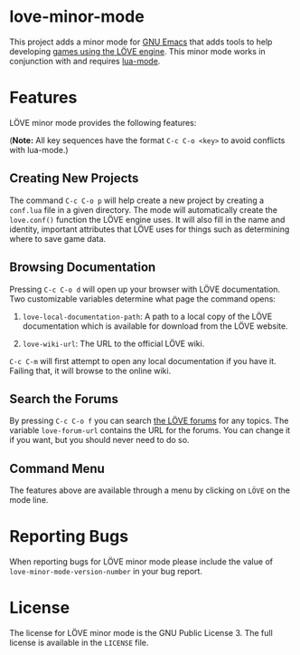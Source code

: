 love-minor-mode
===============

This project adds a minor mode for [GNU Emacs][emacs] that adds tools
to help developing [games using the LÖVE engine][love].  This minor
mode works in conjunction with and requires [lua-mode][luamode].



Features
========

LÖVE minor mode provides the following features:

(**Note:** All key sequences have the format `C-c C-o <key>` to avoid
conflicts with lua-mode.)

Creating New Projects
---------------------

The command `C-c C-o p` will help create a new project by creating a
`conf.lua` file in a given directory.  The mode will automatically
create the `love.conf()` function the LÖVE engine uses.  It will also
fill in the name and identity, important attributes that LÖVE uses for
things such as determining where to save game data.

Browsing Documentation
----------------------

Pressing `C-c C-o d` will open up your browser with LÖVE documentation.
Two customizable variables determine what page the command opens:

1. `love-local-documentation-path`: A path to a local copy of the LÖVE
documentation which is available for download from the LÖVE website.

2. `love-wiki-url`: The URL to the official LÖVE wiki.

`C-c C-m` will first attempt to open any local documentation if you
have it.  Failing that, it will browse to the online wiki.

Search the Forums
-----------------

By pressing `C-c C-o f` you can search [the LÖVE forums][forums] for any
topics.  The variable `love-forum-url` contains the URL for the
forums.  You can change it if you want, but you should never need to
do so.

Command Menu
------------

The features above are available through a menu by clicking on `LÖVE`
on the mode line.



Reporting Bugs
==============

When reporting bugs for LÖVE minor mode please include the value of
`love-minor-mode-version-number` in your bug report.



License
=======

The license for LÖVE minor mode is the GNU Public License 3.  The full
license is available in the `LICENSE` file.



[emacs]: http://www.gnu.org/software/emacs/
[love]: http://love2d.org/
[ewiki]: http://www.emacswiki.org/cgi-bin/wiki/
[luamode]: http://immerrr.github.com/lua-mode/
[forums]: https://love2d.org/forums/
